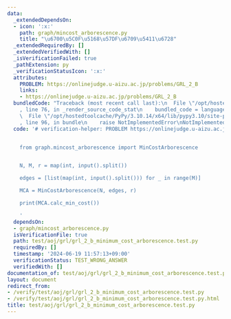 ```yaml
---
data:
  _extendedDependsOn:
  - icon: ':x:'
    path: graph/mincost_arborescence.py
    title: "\u6700\u5C0F\u5168\u57DF\u6709\u5411\u6728"
  _extendedRequiredBy: []
  _extendedVerifiedWith: []
  _isVerificationFailed: true
  _pathExtension: py
  _verificationStatusIcon: ':x:'
  attributes:
    PROBLEM: https://onlinejudge.u-aizu.ac.jp/problems/GRL_2_B
    links:
    - https://onlinejudge.u-aizu.ac.jp/problems/GRL_2_B
  bundledCode: "Traceback (most recent call last):\n  File \"/opt/hostedtoolcache/PyPy/3.10.14/x64/lib/pypy3.10/site-packages/onlinejudge_verify/documentation/build.py\"\
    , line 76, in _render_source_code_stat\n    bundled_code = language.bundle(\n\
    \  File \"/opt/hostedtoolcache/PyPy/3.10.14/x64/lib/pypy3.10/site-packages/onlinejudge_verify/languages/python.py\"\
    , line 96, in bundle\n    raise NotImplementedError\nNotImplementedError\n"
  code: '# verification-helper: PROBLEM https://onlinejudge.u-aizu.ac.jp/problems/GRL_2_B


    from graph.mincost_arborescence import MinCostArborescence


    N, M, r = map(int, input().split())

    edges = [list(map(int, input().split())) for _ in range(M)]

    MCA = MinCostArborescence(N, edges, r)

    print(MCA.calc_min_cost())

    '
  dependsOn:
  - graph/mincost_arborescence.py
  isVerificationFile: true
  path: test/aoj/grl/grl_2_b_minimum_cost_arborescence.test.py
  requiredBy: []
  timestamp: '2024-06-19 11:57:13+09:00'
  verificationStatus: TEST_WRONG_ANSWER
  verifiedWith: []
documentation_of: test/aoj/grl/grl_2_b_minimum_cost_arborescence.test.py
layout: document
redirect_from:
- /verify/test/aoj/grl/grl_2_b_minimum_cost_arborescence.test.py
- /verify/test/aoj/grl/grl_2_b_minimum_cost_arborescence.test.py.html
title: test/aoj/grl/grl_2_b_minimum_cost_arborescence.test.py
---
```

